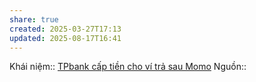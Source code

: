 ```yaml
---
share: true
created: 2025-03-27T17:13
updated: 2025-08-17T16:41
---
```

Khái niệm:: 
[TPbank cấp tiền cho ví trả sau Momo](./TPbank%20c%E1%BA%A5p%20ti%E1%BB%81n%20cho%20v%C3%AD%20tr%E1%BA%A3%20sau%20Momo.md)
Nguồn:: 
